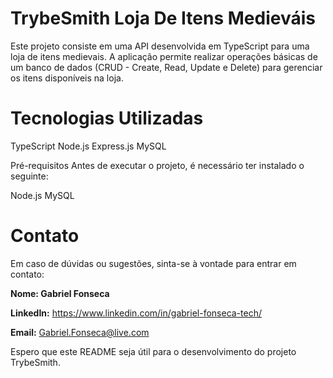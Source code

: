 # TrybeSmith Loja De Itens Medieváis

Este projeto consiste em uma API desenvolvida em TypeScript para uma loja de itens medievais. A aplicação permite realizar operações básicas de um banco de dados (CRUD - Create, Read, Update e Delete) para gerenciar os itens disponíveis na loja.

# Tecnologias Utilizadas
TypeScript
Node.js
Express.js
MySQL

Pré-requisitos
Antes de executar o projeto, é necessário ter instalado o seguinte:

Node.js
MySQL

# Contato
Em caso de dúvidas ou sugestões, sinta-se à vontade para entrar em contato:

**Nome: Gabriel Fonseca**

**LinkedIn:** https://www.linkedin.com/in/gabriel-fonseca-tech/

**Email:** Gabriel.Fonseca@live.com

Espero que este README seja útil para o desenvolvimento do projeto TrybeSmith.

<!-- ## Tabela de Conteúdos

- [Visão Geral](#visão-geral)
- [Tecnologias utilizadas](#tecnologias-utilizadas)
- [Instalação](#instalação)
- [Como usar](#como-usar)
- [Contribuição](#contribuição)
- [Licença](#licença)
- [Contato](#contato)

## Visão Geral

[Inclua uma descrição mais detalhada do projeto. Explique o problema que ele resolve e as funcionalidades principais.]

## Tecnologias utilizadas

- [Lista de tecnologias/frameworks utilizados no projeto]

## Instalação

[Instruções passo a passo para instalar e configurar o projeto localmente. Inclua requisitos de sistema, dependências e etapas específicas.]

## Como usar

[Explique como utilizar o projeto. Forneça exemplos e instruções para executar o projeto.]

## Contribuição

[Explique como os outros podem contribuir para o projeto. Inclua informações sobre como criar problemas (issues) e enviar solicitações de pull (pull requests).]

## Licença

[Indique a licença sob a qual o projeto é distribuído. Você pode usar uma licença popular, como MIT, Apache, GNU, ou qualquer outra que se aplique.]

## Contato

[Inclua informações de contato para que os usuários possam entrar em contato com você em caso de dúvidas, problemas ou colaborações. Você pode fornecer seu endereço de e-mail, links para perfis de redes sociais ou qualquer outro método de contato que preferir.]

[Inclua qualquer outra informação relevante sobre o projeto.]

 -->

